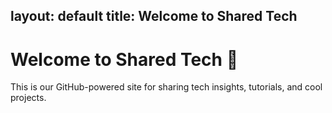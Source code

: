 layout: default
title: Welcome to Shared Tech
---

# Welcome to Shared Tech 👋

This is our GitHub-powered site for sharing tech insights, tutorials, and cool projects.